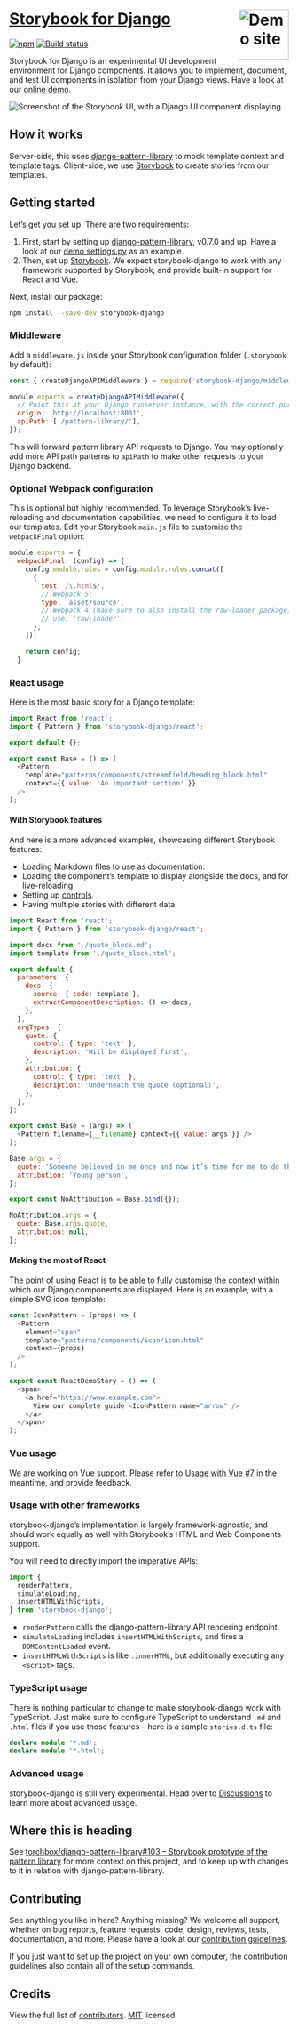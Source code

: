 # [Storybook for Django](https://storybook-django.herokuapp.com/) [<img src="https://raw.githubusercontent.com/torchbox/storybook-django/main/.github/storybook-django-logo.svg?sanitize=true" alt="Demo site" width="90" height="90" align="right">](https://storybook-django.herokuapp.com/)

[![npm](https://img.shields.io/npm/v/storybook-django.svg)](https://www.npmjs.com/package/storybook-django) [![Build status](https://github.com/torchbox/storybook-django/workflows/CI/badge.svg)](https://github.com/torchbox/storybook-django/actions)

Storybook for Django is an experimental UI development environment for Django components. It allows you to implement, document, and test UI components in isolation from your Django views. Have a look at our [online demo](https://storybook-django.herokuapp.com/).

![Screenshot of the Storybook UI, with a Django UI component displaying](.github/storybook-django-screenshot.png)

## How it works

Server-side, this uses [django-pattern-library](https://github.com/torchbox/django-pattern-library) to mock template context and template tags. Client-side, we use [Storybook](https://storybook.js.org/) to create stories from our templates.

## Getting started

Let’s get you set up. There are two requirements:

1. First, start by setting up [django-pattern-library](https://github.com/torchbox/django-pattern-library), v0.7.0 and up. Have a look at our [demo settings.py](https://github.com/torchbox/storybook-django/blob/main/demo/settings.py) as an example.
2. Then, set up [Storybook](https://storybook.js.org/). We expect storybook-django to work with any framework supported by Storybook, and provide built-in support for React and Vue.

Next, install our package:

```sh
npm install --save-dev storybook-django
```

### Middleware

Add a `middleware.js` inside your Storybook configuration folder (`.storybook` by default):

```js
const { createDjangoAPIMiddleware } = require('storybook-django/middleware');

module.exports = createDjangoAPIMiddleware({
  // Point this at your Django runserver instance, with the correct port number.
  origin: 'http://localhost:8001',
  apiPath: ['/pattern-library/'],
});
```

This will forward pattern library API requests to Django. You may optionally add more API path patterns to `apiPath` to make other requests to your Django backend.

### Optional Webpack configuration

This is optional but highly recommended. To leverage Storybook’s live-reloading and documentation capabilities, we need to configure it to load our templates. Edit your Storybook `main.js` file to customise the `webpackFinal` option:

```js
module.exports = {
  webpackFinal: (config) => {
    config.module.rules = config.module.rules.concat([
      {
        test: /\.html$/,
        // Webpack 5:
        type: 'asset/source',
        // Webpack 4 (make sure to also install the raw-loader package):
        // use: 'raw-loader',
      },
    ]);

    return config;
  }
```

### React usage

Here is the most basic story for a Django template:

```js
import React from 'react';
import { Pattern } from 'storybook-django/react';

export default {};

export const Base = () => (
  <Pattern
    template="patterns/components/streamfield/heading_block.html"
    context={{ value: 'An important section' }}
  />
);
```

#### With Storybook features

And here is a more advanced examples, showcasing different Storybook features:

- Loading Markdown files to use as documentation.
- Loading the component’s template to display alongside the docs, and for live-reloading.
- Setting up [controls](https://storybook.js.org/docs/react/essentials/controls).
- Having multiple stories with different data.

```js
import React from 'react';
import { Pattern } from 'storybook-django/react';

import docs from './quote_block.md';
import template from './quote_block.html';

export default {
  parameters: {
    docs: {
      source: { code: template },
      extractComponentDescription: () => docs,
    },
  },
  argTypes: {
    quote: {
      control: { type: 'text' },
      description: 'Will be displayed first',
    },
    attribution: {
      control: { type: 'text' },
      description: 'Underneath the quote (optional)',
    },
  },
};

export const Base = (args) => (
  <Pattern filename={__filename} context={{ value: args }} />
);

Base.args = {
  quote: 'Someone believed in me once and now it’s time for me to do the same.',
  attribution: 'Young person',
};

export const NoAttribution = Base.bind({});

NoAttribution.args = {
  quote: Base.args.quote,
  attribution: null,
};
```

#### Making the most of React

The point of using React is to be able to fully customise the context within which our Django components are displayed. Here is an example, with a simple SVG icon template:

```js
const IconPattern = (props) => (
  <Pattern
    element="span"
    template="patterns/components/icon/icon.html"
    context={props}
  />
);

export const ReactDemoStory = () => (
  <span>
    <a href="https://www.example.com">
      View our complete guide <IconPattern name="arrow" />
    </a>
  </span>
);
```

### Vue usage

We are working on Vue support. Please refer to [Usage with Vue #7](https://github.com/torchbox/storybook-django/issues/7) in the meantime, and provide feedback.

### Usage with other frameworks

storybook-django’s implementation is largely framework-agnostic, and should work equally as well with Storybook’s HTML and Web Components support.

You will need to directly import the imperative APIs:

```js
import {
  renderPattern,
  simulateLoading,
  insertHTMLWithScripts,
} from 'storybook-django';
```

- `renderPattern` calls the django-pattern-library API rendering endpoint.
- `simulateLoading` includes `insertHTMLWithScripts`, and fires a `DOMContentLoaded` event.
- `insertHTMLWithScripts` is like `.innerHTML`, but additionally executing any `<script>` tags.

### TypeScript usage

There is nothing particular to change to make storybook-django work with TypeScript. Just make sure to configure TypeScript to understand `.md` and `.html` files if you use those features – here is a sample `stories.d.ts` file:

```ts
declare module '*.md';
declare module '*.html';
```

### Advanced usage

storybook-django is still very experimental. Head over to [Discussions](https://github.com/torchbox/storybook-django/discussions) to learn more about advanced usage.

## Where this is heading

See [torchbox/django-pattern-library#103 – Storybook prototype of the pattern library](https://github.com/torchbox/django-pattern-library/issues/103) for more context on this project, and to keep up with changes to it in relation with django-pattern-library.

## Contributing

See anything you like in here? Anything missing? We welcome all support, whether on bug reports, feature requests, code, design, reviews, tests, documentation, and more. Please have a look at our [contribution guidelines](CONTRIBUTING.md).

If you just want to set up the project on your own computer, the contribution guidelines also contain all of the setup commands.

## Credits

View the full list of [contributors](https://github.com/torchbox/storybook-django/graphs/contributors). [MIT](LICENSE) licensed.
